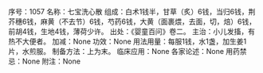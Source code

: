 序号：1057
名称：七宝洗心散
组成：白术1钱半，甘草（炙）6钱，当归6钱，荆芥穗6钱，麻黄（不去节）6钱，芍药6钱，大黄（面裹煨，去面，切，焙）6钱，前胡4钱，生地4钱，薄荷少许。
出处：《婴童百问》卷二。
主治：小儿发搐，有热不大便者。
加减：None
功效：None
用法用量：每服1钱，水1盏，加生姜1片，水煎服。
制备方法：上为末。
临床应用：None
各家论述：None
用药禁忌：None
附注：None
